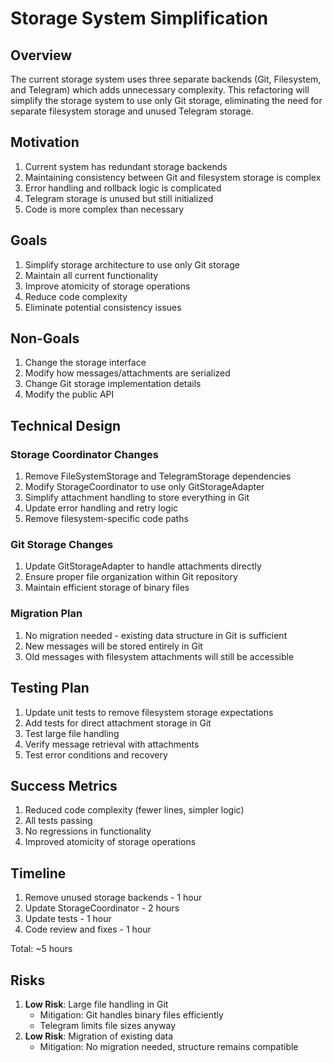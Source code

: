 # Storage System Simplification

## Overview
The current storage system uses three separate backends (Git, Filesystem, and Telegram) which adds unnecessary complexity. This refactoring will simplify the storage system to use only Git storage, eliminating the need for separate filesystem storage and unused Telegram storage.

## Motivation
1. Current system has redundant storage backends
2. Maintaining consistency between Git and filesystem storage is complex
3. Error handling and rollback logic is complicated
4. Telegram storage is unused but still initialized
5. Code is more complex than necessary

## Goals
1. Simplify storage architecture to use only Git storage
2. Maintain all current functionality
3. Improve atomicity of storage operations
4. Reduce code complexity
5. Eliminate potential consistency issues

## Non-Goals
1. Change the storage interface
2. Modify how messages/attachments are serialized
3. Change Git storage implementation details
4. Modify the public API

## Technical Design

### Storage Coordinator Changes
1. Remove FileSystemStorage and TelegramStorage dependencies
2. Modify StorageCoordinator to use only GitStorageAdapter
3. Simplify attachment handling to store everything in Git
4. Update error handling and retry logic
5. Remove filesystem-specific code paths

### Git Storage Changes
1. Update GitStorageAdapter to handle attachments directly
2. Ensure proper file organization within Git repository
3. Maintain efficient storage of binary files

### Migration Plan
1. No migration needed - existing data structure in Git is sufficient
2. New messages will be stored entirely in Git
3. Old messages with filesystem attachments will still be accessible

## Testing Plan
1. Update unit tests to remove filesystem storage expectations
2. Add tests for direct attachment storage in Git
3. Test large file handling
4. Verify message retrieval with attachments
5. Test error conditions and recovery

## Success Metrics
1. Reduced code complexity (fewer lines, simpler logic)
2. All tests passing
3. No regressions in functionality
4. Improved atomicity of storage operations

## Timeline
1. Remove unused storage backends - 1 hour
2. Update StorageCoordinator - 2 hours
3. Update tests - 1 hour
4. Code review and fixes - 1 hour

Total: ~5 hours

## Risks
1. **Low Risk**: Large file handling in Git
   - Mitigation: Git handles binary files efficiently
   - Telegram limits file sizes anyway
2. **Low Risk**: Migration of existing data
   - Mitigation: No migration needed, structure remains compatible 